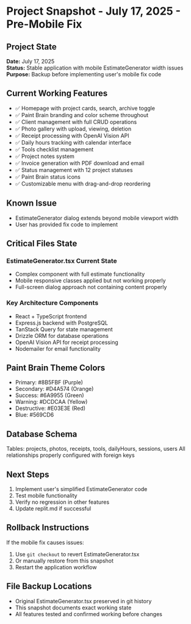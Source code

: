 # Project Snapshot - July 17, 2025 - Pre-Mobile Fix

## Project State
**Date:** July 17, 2025  
**Status:** Stable application with mobile EstimateGenerator width issues  
**Purpose:** Backup before implementing user's mobile fix code

## Current Working Features
- ✅ Homepage with project cards, search, archive toggle
- ✅ Paint Brain branding and color scheme throughout
- ✅ Client management with full CRUD operations
- ✅ Photo gallery with upload, viewing, deletion
- ✅ Receipt processing with OpenAI Vision API
- ✅ Daily hours tracking with calendar interface
- ✅ Tools checklist management
- ✅ Project notes system
- ✅ Invoice generation with PDF download and email
- ✅ Status management with 12 project statuses
- ✅ Paint Brain status icons
- ✅ Customizable menu with drag-and-drop reordering

## Known Issue
- EstimateGenerator dialog extends beyond mobile viewport width
- User has provided fix code to implement

## Critical Files State

### EstimateGenerator.tsx Current State
- Complex component with full estimate functionality
- Mobile responsive classes applied but not working properly
- Full-screen dialog approach not containing content properly

### Key Architecture Components
- React + TypeScript frontend
- Express.js backend with PostgreSQL
- TanStack Query for state management
- Drizzle ORM for database operations
- OpenAI Vision API for receipt processing
- Nodemailer for email functionality

## Paint Brain Theme Colors
- Primary: #8B5FBF (Purple)
- Secondary: #D4A574 (Orange) 
- Success: #6A9955 (Green)
- Warning: #DCDCAA (Yellow)
- Destructive: #E03E3E (Red)
- Blue: #569CD6

## Database Schema
Tables: projects, photos, receipts, tools, dailyHours, sessions, users
All relationships properly configured with foreign keys

## Next Steps
1. Implement user's simplified EstimateGenerator code
2. Test mobile functionality
3. Verify no regression in other features
4. Update replit.md if successful

## Rollback Instructions
If the mobile fix causes issues:
1. Use `git checkout` to revert EstimateGenerator.tsx
2. Or manually restore from this snapshot
3. Restart the application workflow

## File Backup Locations
- Original EstimateGenerator.tsx preserved in git history
- This snapshot documents exact working state
- All features tested and confirmed working before changes
